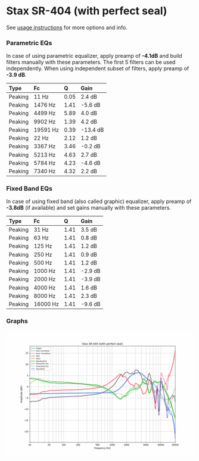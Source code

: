 # Stax SR-404 (with perfect seal)
See [usage instructions](https://github.com/jaakkopasanen/AutoEq#usage) for more options and info.

### Parametric EQs
In case of using parametric equalizer, apply preamp of **-4.1dB** and build filters manually
with these parameters. The first 5 filters can be used independently.
When using independent subset of filters, apply preamp of **-3.9 dB**.

| Type    | Fc       |    Q | Gain     |
|:--------|:---------|:-----|:---------|
| Peaking | 11 Hz    | 0.05 | 2.4 dB   |
| Peaking | 1476 Hz  | 1.41 | -5.6 dB  |
| Peaking | 4499 Hz  | 5.89 | 4.0 dB   |
| Peaking | 9902 Hz  | 1.39 | 4.2 dB   |
| Peaking | 19591 Hz | 0.39 | -13.4 dB |
| Peaking | 22 Hz    | 2.12 | 1.2 dB   |
| Peaking | 3367 Hz  | 3.46 | -0.2 dB  |
| Peaking | 5213 Hz  | 4.63 | 2.7 dB   |
| Peaking | 5784 Hz  | 4.23 | -4.6 dB  |
| Peaking | 7340 Hz  | 4.32 | 2.2 dB   |

### Fixed Band EQs
In case of using fixed band (also called graphic) equalizer, apply preamp of **-3.8dB**
(if available) and set gains manually with these parameters.

| Type    | Fc       |    Q | Gain    |
|:--------|:---------|:-----|:--------|
| Peaking | 31 Hz    | 1.41 | 3.5 dB  |
| Peaking | 63 Hz    | 1.41 | 0.8 dB  |
| Peaking | 125 Hz   | 1.41 | 1.2 dB  |
| Peaking | 250 Hz   | 1.41 | 0.9 dB  |
| Peaking | 500 Hz   | 1.41 | 1.2 dB  |
| Peaking | 1000 Hz  | 1.41 | -2.9 dB |
| Peaking | 2000 Hz  | 1.41 | -3.9 dB |
| Peaking | 4000 Hz  | 1.41 | 1.6 dB  |
| Peaking | 8000 Hz  | 1.41 | 2.3 dB  |
| Peaking | 16000 Hz | 1.41 | -9.6 dB |

### Graphs
![](./Stax%20SR-404%20(with%20perfect%20seal).png)